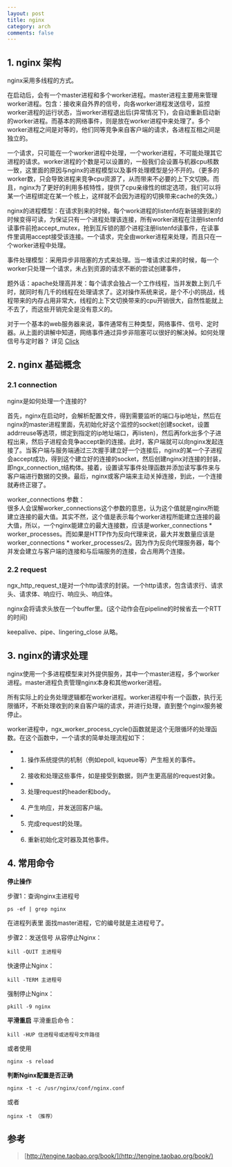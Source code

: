 ```yaml
---
layout: post
title: nginx
category: arch
comments: false
---
```


## 1. nginx 架构

nginx采用多线程的方式。

在启动后，会有一个master进程和多个worker进程。master进程主要用来管理worker进程。包含：接收来自外界的信号，向各worker进程发送信号，监控worker进程的运行状态，当worker进程退出后(异常情况下)，会自动重新启动新的worker进程。而基本的网络事件，则是放在worker进程中来处理了。多个worker进程之间是对等的，他们同等竞争来自客户端的请求，各进程互相之间是独立的。

一个请求，只可能在一个worker进程中处理，一个worker进程，不可能处理其它进程的请求。worker进程的个数是可以设置的，一般我们会设置与机器cpu核数一致，这里面的原因与nginx的进程模型以及事件处理模型是分不开的。（更多的worker数，只会导致进程来竞争cpu资源了，从而带来不必要的上下文切换。而且，nginx为了更好的利用多核特性，提供了cpu亲缘性的绑定选项，我们可以将某一个进程绑定在某一个核上，这样就不会因为进程的切换带来cache的失效。）

nginx的进程模型：在请求到来的时候，每个work进程的listenfd在新链接到来的时候变得可读，为保证只有一个进程处理该连接，所有worker进程在注册listenfd读事件前抢accept_mutex，抢到互斥锁的那个进程注册listenfd读事件，在读事件里调用accept接受该连接。一个请求，完全由worker进程来处理，而且只在一个worker进程中处理。

事件处理模型：采用异步非阻塞的方式来处理。当一堆请求过来的时候，每一个worker只处理一个请求，未占到资源的请求不断的尝试创建事件，

题外话：apache处理高并发：每个请求会独占一个工作线程，当并发数上到几千时，就同时有几千的线程在处理请求了。这对操作系统来说，是个不小的挑战，线程带来的内存占用非常大，线程的上下文切换带来的cpu开销很大，自然性能就上不去了，而这些开销完全是没有意义的。

对于一个基本的web服务器来说，事件通常有三种类型，网络事件、信号、定时器。从上面的讲解中知道，网络事件通过异步非阻塞可以很好的解决掉。如何处理信号与定时器？ 详见 [Click](http://tengine.taobao.org/book/chapter_02.html#id1)

## 2. nginx 基础概念

### 2.1 connection

nginx是如何处理一个连接的?

首先，nginx在启动时，会解析配置文件，得到需要监听的端口与ip地址，然后在nginx的master进程里面，先初始化好这个监控的socket(创建socket，设置addrreuse等选项，绑定到指定的ip地址端口，再listen)，然后再fork出多个子进程出来，然后子进程会竞争accept新的连接。此时，客户端就可以向nginx发起连接了。当客户端与服务端通过三次握手建立好一个连接后，nginx的某一个子进程会accept成功，得到这个建立好的连接的socket，然后创建nginx对连接的封装，即ngx_connection_t结构体。接着，设置读写事件处理函数并添加读写事件来与客户端进行数据的交换。最后，nginx或客户端来主动关掉连接，到此，一个连接就寿终正寝了。

worker_connections 参数：  
很多人会误解worker_connections这个参数的意思，认为这个值就是nginx所能建立连接的最大值。其实不然，这个值是表示每个worker进程所能建立连接的最大值，所以，一个nginx能建立的最大连接数，应该是worker_connections * worker_processes。而如果是HTTP作为反向代理来说，最大并发数量应该是worker_connections * worker_processes/2。因为作为反向代理服务器，每个并发会建立与客户端的连接和与后端服务的连接，会占用两个连接。

### 2.2 request
ngx_http_request_t是对一个http请求的封装。一个http请求，包含请求行、请求头、请求体、响应行、响应头、响应体。

nginx会将请求头放在一个buffer里。(这个动作会在pipeline的时候省去一个RTT的时间)

keepalive、pipe、lingering_close 从略。

## 3. nginx的请求处理

nginx使用一个多进程模型来对外提供服务，其中一个master进程，多个worker进程。master进程负责管理nginx本身和其他worker进程。

所有实际上的业务处理逻辑都在worker进程。worker进程中有一个函数，执行无限循环，不断处理收到的来自客户端的请求，并进行处理，直到整个nginx服务被停止。

worker进程中，ngx_worker_process_cycle()函数就是这个无限循环的处理函数。在这个函数中，一个请求的简单处理流程如下：

- 1. 操作系统提供的机制（例如epoll, kqueue等）产生相关的事件。
- 2. 接收和处理这些事件，如是接受到数据，则产生更高层的request对象。
- 3. 处理request的header和body。
- 4. 产生响应，并发送回客户端。
- 5. 完成request的处理。
- 6. 重新初始化定时器及其他事件。

## 4. 常用命令

**停止操作**

步骤1：查询nginx主进程号

    ps -ef | grep nginx
在进程列表里 面找master进程，它的编号就是主进程号了。

步骤2：发送信号
从容停止Nginx：

    kill -QUIT 主进程号
快速停止Nginx：

    kill -TERM 主进程号
强制停止Nginx：

    pkill -9 nginx

**平滑重启**
平滑重启命令：

    kill -HUP 住进程号或进程号文件路径
或者使用

    nginx -s reload

**判断Nginx配置是否正确**

    nginx -t -c /usr/nginx/conf/nginx.conf
或者

    nginx -t （推荐）

## 参考
> [http://tengine.taobao.org/book/](http://tengine.taobao.org/book/)